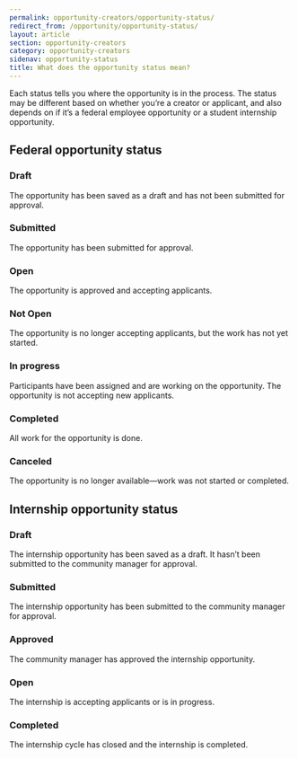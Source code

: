 ```yaml
---
permalink: opportunity-creators/opportunity-status/
redirect_from: /opportunity/opportunity-status/
layout: article
section: opportunity-creators
category: opportunity-creators
sidenav: opportunity-status
title: What does the opportunity status mean?
---
```


Each status tells you where the opportunity is in the process. The status may be different based on whether you’re a creator or applicant, and also depends on if it’s a federal employee opportunity or a student internship opportunity.

## Federal opportunity status

### Draft

The opportunity has been saved as a draft and has not been submitted for approval.

### Submitted

The opportunity has been submitted for approval.

### Open

The opportunity is approved and accepting applicants.

### Not Open

The opportunity is no longer accepting applicants, but the work has not yet started.

### In progress

Participants have been assigned and are working on the opportunity. The opportunity is not accepting new applicants.

### Completed

All work for the opportunity is done.

### Canceled

The opportunity is no longer available—work was not started or completed.

## Internship opportunity status

### Draft

The internship opportunity has been saved as a draft. It hasn’t been submitted to the community manager for approval.

### Submitted

The internship opportunity has been submitted to the community manager for approval.

### Approved

The community manager has approved the internship opportunity.

### Open

The internship is accepting applicants or is in progress.

### Completed

The internship cycle has closed and the internship is completed.

